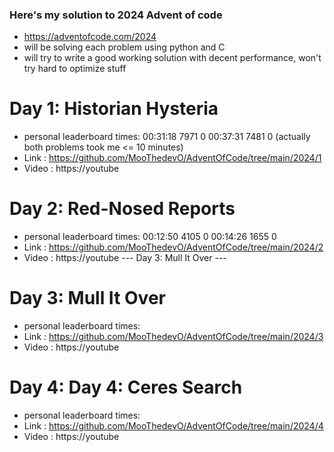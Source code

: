 ### Here's my solution to 2024 Advent of code

- https://adventofcode.com/2024
- will be solving each problem using python and C 
- will try to write a good working solution with decent performance, won't try hard to optimize stuff

# Day 1: Historian Hysteria 
- personal leaderboard times: 00:31:18  7971      0   00:37:31  7481      0 (actually both problems took me <= 10 minutes)
- Link : https://github.com/MooThedevO/AdventOfCode/tree/main/2024/1
- Video : https://youtube

# Day 2: Red-Nosed Reports 
- personal leaderboard times: 00:12:50  4105      0   00:14:26  1655      0
- Link : https://github.com/MooThedevO/AdventOfCode/tree/main/2024/2
- Video : https://youtube
--- Day 3: Mull It Over ---

# Day 3: Mull It Over
- personal leaderboard times:
- Link : https://github.com/MooThedevO/AdventOfCode/tree/main/2024/3
- Video : https://youtube

# Day 4: Day 4: Ceres Search 
- personal leaderboard times:
- Link : https://github.com/MooThedevO/AdventOfCode/tree/main/2024/4
- Video : https://youtube